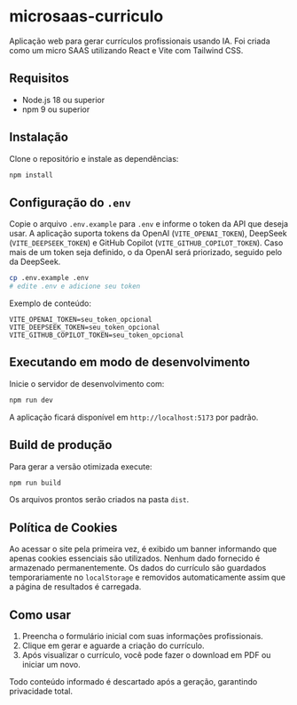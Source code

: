# microsaas-curriculo

Aplicação web para gerar currículos profissionais usando IA. Foi criada como um micro SAAS utilizando React e Vite com Tailwind CSS.

## Requisitos

- Node.js 18 ou superior
- npm 9 ou superior

## Instalação

Clone o repositório e instale as dependências:

```bash
npm install
```

## Configuração do `.env`

Copie o arquivo `.env.example` para `.env` e informe o token da API que deseja usar. A aplicação suporta tokens da OpenAI (`VITE_OPENAI_TOKEN`), DeepSeek (`VITE_DEEPSEEK_TOKEN`) e GitHub Copilot (`VITE_GITHUB_COPILOT_TOKEN`). Caso mais de um token seja definido, o da OpenAI será priorizado, seguido pelo da DeepSeek.

```bash
cp .env.example .env
# edite .env e adicione seu token
```

Exemplo de conteúdo:

```env
VITE_OPENAI_TOKEN=seu_token_opcional
VITE_DEEPSEEK_TOKEN=seu_token_opcional
VITE_GITHUB_COPILOT_TOKEN=seu_token_opcional
```

## Executando em modo de desenvolvimento

Inicie o servidor de desenvolvimento com:

```bash
npm run dev
```

A aplicação ficará disponível em `http://localhost:5173` por padrão.

## Build de produção

Para gerar a versão otimizada execute:

```bash
npm run build
```

Os arquivos prontos serão criados na pasta `dist`.

## Política de Cookies

Ao acessar o site pela primeira vez, é exibido um banner informando que apenas cookies essenciais são utilizados. Nenhum dado fornecido é armazenado permanentemente. Os dados do currículo são guardados temporariamente no `localStorage` e removidos automaticamente assim que a página de resultados é carregada.

## Como usar

1. Preencha o formulário inicial com suas informações profissionais.
2. Clique em gerar e aguarde a criação do currículo.
3. Após visualizar o currículo, você pode fazer o download em PDF ou iniciar um novo.

Todo conteúdo informado é descartado após a geração, garantindo privacidade total.
